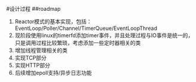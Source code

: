 #设计过程
##roadmap
1. Reactor模式的基本实现，包括：EventLoop/Poller/Channel/TimerQueue/EventLoopThread
2. 现阶段使用linux的timerfd添加timer事件，并且处理过程与IO事件是统一的，只是调用过程比较繁琐，考虑添加一些定时器相关的类
3. 增加线程管理相关的类
4. 实现TCP部分
5. 实现HTTP部分
6. 后续增加epoll支持/异步日志功能